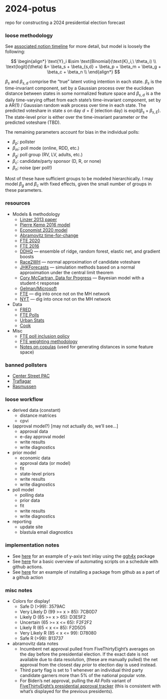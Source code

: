 
# 2024-potus

repo for constructing a 2024 presidential election forecast

### loose methodology

See [associated notion
timeline](https://www.notion.so/rafrieke/2024-Presidential-Election-90855891b84345e69edad0151ec02bdf)
for more detail, but model is loosely the following:

$$
\begin{align*}
\text{Y}_i &\sim \text{Binomial}(\text{K}_i,\ \theta_i) \\
\text{logit}(\theta) &= \beta_s + \beta_{s,d} + \beta_p + \beta_m + \beta_g + \beta_c + \beta_n \\
\end{align*}
$$

$\beta_s$ and $\beta_{s,d}$ comprise the “true” latent voting intention
in each state. $\beta_s$ is the time-invariant component, set by a
Gaussian process over the euclidean distance between states in some
normalized feature space and $\beta_{s,d}$ is a the daily time-varying
offset from each state’s time-invariant component, set by a AR(1) /
Gaussian random walk process over time in each state. The predicted
voteshare in state $s$ on day $d=E$ (election day) is
$\text{expit}(\beta_s + \beta_{s,E})$. The state-level prior is either
over the time-invariant parameter *or* the predicted voteshare (TBD).

The remaining parameters account for bias in the individual polls:

- $\beta_p$: pollster
- $\beta_m$: poll mode (online, RDD, etc.)
- $\beta_g$: poll group (RV, LV, adults, etc.)
- $\beta_c$: candidate/party sponsor (D, R, or none)
- $\beta_n$: noise (per poll!)

Most of these have sufficient groups to be modeled hierarchically. I may
model $\beta_g$ and $\beta_c$ with fixed effects, given the small number
of groups in these parameters.

### resources

- Models & methodology
  - [Linzer 2013
    paper](https://votamatic.org/wp-content/uploads/2013/07/Linzer-JASA13.pdf)
  - [Pierre Kemp 2016
    model](https://www.slate.com/features/pkremp_forecast/report.html)
  - [Economist 2020
    model](https://github.com/TheEconomist/us-potus-model?tab=readme-ov-file)
  - [Abramovitz
    time-for-change](https://www.washingtonpost.com/blogs/ezra-klein/files/2012/08/abramowitz.pdf)
  - [FTE
    2020](https://projects.fivethirtyeight.com/2020-election-forecast/)
  - [FTE
    2016](https://projects.fivethirtyeight.com/2016-election-forecast/)
  - [DDHQ](https://forecast.decisiondeskhq.com/methodology) — ensemble
    of ridge, random forest, elastic net, and gradient boosts
  - [Race2WH](https://twitter.com/loganr2wh/status/1575673680364859392)
    — normal approximation of candidate voteshare
  - [JHKForecasts](https://projects.jhkforecasts.com/presidential-forecast/forecast_methodology)
    — simulation methods based on a normal approximation under the
    central limit theorem
  - [Cory McCartran, Data for
    Progress](https://github.com/CoryMcCartan/midterms-22) — Bayesian
    model with a student-t response
  - [Gelman/Microsoft](https://www.microsoft.com/en-us/research/wp-content/uploads/2016/04/forecasting-with-nonrepresentative-polls.pdf)
  - [FTE](https://fivethirtyeight.com/features/how-fivethirtyeights-2020-presidential-forecast-works-and-whats-different-because-of-covid-19/)
    — dig into once not on the MH network
  - [NYT](https://www.nytimes.com/interactive/2016/upshot/presidential-polls-forecast.html)
    — dig into once not on the MH network
- Data
  - [FRED](https://fred.stlouisfed.org/)
  - [FTE
    Polls](https://github.com/fivethirtyeight/data/tree/master/polls)
  - [Urban Stats](https://urbanstats.org/)
  - [Cook](https://www.cookpolitical.com/cook-pvi)
- Misc
  - [FTE poll inclusion
    policy](https://abcnews.go.com/538/538s-polls-policy-faqs/story?id=104489193)
  - [FTE weighting
    methodology](https://abcnews.go.com/538/polling-averages-work/story?id=104546697)
  - [Notes on
    copulas](https://www.pymc.io/projects/examples/en/latest/howto/copula-estimation.html)
    (used for generating distances in some feature space)

### banned pollsters

- [Center Street
  PAC](https://gelliottmorris.substack.com/p/the-gory-details-about-how-modern)
- [Traflagar](https://split-ticket.org/2022/09/19/whats-going-on-with-trafalgars-polls/)
- [Rasmussen](https://web.archive.org/web/20240308212818/https://www.washingtonpost.com/politics/2024/03/08/rasmussen-538-polling/)

### loose workflow

- derived data (constant)
  - distance matrices
  - cpvi
- (approval model?) \[may not actually do, we’ll see…\]
  - approval data
  - e-day approval model
  - write results
  - write diagnostics
- prior model
  - economic data
  - approval data (or model)
  - fit
  - state-level priors
  - write results
  - write diagnostics
- poll model
  - polling data
  - prior data
  - fit
  - write results
  - write diagnostics
- reporting
  - update site
  - blastula email diagnostics

### implementation notes

- See
  [here](https://gist.github.com/dgkeyes/0ea5f587b8cfb2b8f12f7be06c77c52b)
  for an example of y-axis text inlay using the
  [ggh4x](https://teunbrand.github.io/ggh4x/index.html) package
- See [here](https://rfortherestofus.com/2023/05/github-actions) for a
  basic overview of automating scripts on a schedule with github
  actions.
- See
  [here](https://stackoverflow.com/questions/76642914/use-a-github-package-for-a-r-github-action)
  for an example of installing a package from github as a part of a
  github action

### misc notes

- Colors for display!
  - Safe D (\>99): 3579AC
  - Very Likely D (99 \>= x \> 85): 7CB0D7
  - Likely D (85 \>= x \> 65): D3E5F2
  - Uncertain (65 \>= x \<= 65): F2F2F2
  - Likely R (65 \< x \<= 85): F2D5D5
  - Very Likely R (85 \< x \<= 99): D78080
  - Safe R (\>99): B13737
- abramovitz data notes
  - Incumbent net approval pulled from FiveThirtyEight’s averages on the
    day before the presidential election. If the exact date is not
    available due to data resolution, (these are manually pulled) the
    net approval from the closest day *prior* to election day is used
    instead.
  - Third party flag is set to 1 whenever an individual third party
    candidate garners more than 5% of the national popular vote.
  - For Biden’s net approval, pulling the *All Polls* variant of
    [FiveThirtyEight’s presidential approval
    tracker](https://projects.fivethirtyeight.com/biden-approval-rating/?cid=rrpromo)
    (this is consistent with what’s displayed for the previous
    presidents).
